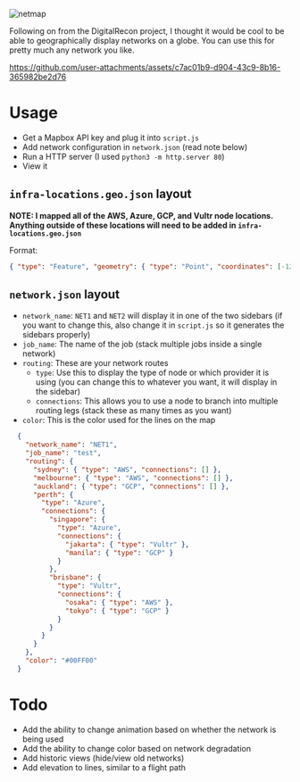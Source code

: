![netmap](https://github.com/user-attachments/assets/9d8cc8e3-1212-4658-8ffb-4eca1bfd6128)

Following on from the DigitalRecon project, I thought it would be cool to be able to geographically display networks on a globe. You can use this for pretty much any network you like.

https://github.com/user-attachments/assets/c7ac01b9-d904-43c9-8b16-365982be2d76

# Usage
- Get a Mapbox API key and plug it into `script.js`
- Add network configuration in `network.json` (read note below)
- Run a HTTP server (I used `python3 -m http.server 80`)
- View it

## `infra-locations.geo.json` layout
**NOTE: I mapped all of the AWS, Azure, GCP, and Vultr node locations. Anything outside of these locations will need to be added in `infra-locations.geo.json`**

Format:
```json
{ "type": "Feature", "geometry": { "type": "Point", "coordinates": [-123.1207, 49.2827] }, "properties": { "name": "Vancouver", "country": "Canada", "country-code": "CA" } }
```

## `network.json` layout
- `network_name`: `NET1` and `NET2` will display it in one of the two sidebars (if you want to change this, also change it in `script.js` so it generates the sidebars properly)
- `job_name`: The name of the job (stack multiple jobs inside a single network)
- `routing`: These are your network routes
	- `type`: Use this to display the type of node or which provider it is using (you can change this to whatever you want, it will display in the sidebar)
	- `connections`: This allows you to use a node to branch into multiple routing legs (stack these as many times as you want)
- `color`: This is the color used for the lines on the map

```json
  {
    "network_name": "NET1",
    "job_name": "test",
    "routing": {
      "sydney": { "type": "AWS", "connections": [] },
      "melbourne": { "type": "AWS", "connections": [] },
      "auckland": { "type": "GCP", "connections": [] },
      "perth": { 
        "type": "Azure", 
        "connections": {
          "singapore": { 
            "type": "Azure", 
            "connections": {
              "jakarta": { "type": "Vultr" }, 
              "manila": { "type": "GCP" }
            }
          },
          "brisbane": { 
            "type": "Vultr", 
            "connections": { 
              "osaka": { "type": "AWS" },
              "tokyo": { "type": "GCP" }
            }
          }
        }
      }
    },
    "color": "#00FF00" 
  }
```

# Todo
- Add the ability to change animation based on whether the network is being used
- Add the ability to change color based on network degradation
- Add historic views (hide/view old networks)
- Add elevation to lines, similar to a flight path
